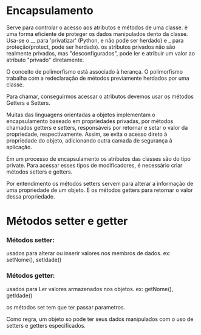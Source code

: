 # Encapsulamento 

Serve para controlar o acesso aos atributos e métodos de uma classe. è uma forma eficiente de proteger os dados manipulados dento da classe. Usa-se o __ para 
'privatizar' (Python, e não pode ser herdado) e _ para proteção(protect, pode ser herdado).
os atributos privados não são realmente privados, mas "desconfigurados", pode ler e atribuir um valor ao atributo "privado" diretamente.

O conceito de polimorfismo está associado à herança. O polimorfismo trabalha com a redeclaração de métodos previamente herdados por uma classe. 

Para chamar, conseguirmos acessar o atributos devemos usar os métodos Getters e Setters.

Muitas das linguagens orientadas a objetos implementam o encapsulamento baseado em propriedades privadas, por métodos chamados getters e setters, responsáveis por retornar e setar o valor da propriedade, respectivamente. Assim, se evita o acesso direto à propriedade do objeto, adicionando outra camada de segurança à aplicação.

Em um processo de encapsulamento os atributos das classes são do tipo private. Para acessar esses tipos de modificadores, é necessário criar métodos setters e getters.

Por entendimento os métodos setters servem para alterar a informação de uma propriedade de um objeto. E os métodos getters para retornar o valor dessa propriedade.

# Métodos setter e getter

### Métodos setter: 
usados para alterar ou inserir valores nos membros de dados.
ex: setNome(), setIdade()

### Métodos getter: 
usados para Ler valores armazenados nos objetos.
ex: getNome(), getIdade()

os métodos set tem que ter passar parametros.

Como regra, um objeto so pode ter seus dados manipulados com o uso de setters e getters especificados.